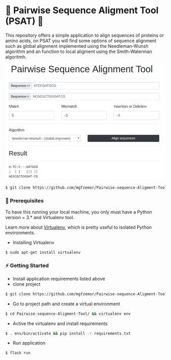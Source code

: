 # :microscope: Pairwise Sequence Aligment Tool (PSAT) :microscope:

This repository offers a simple application to align sequences of proteins or amino acids, on PSAT you will find some options of sequence alignment such as global alignment implemented using the Needleman-Wunsh algorithm and an function to local aligment using the Smith-Waterman algoritmh.

![GitHub Logo](https://github.com/mgfzemor/Pairwise-sequence-Aligment-Tool/blob/master/docs/img/aligment.png)

```bash
$ git clone https://github.com/mgfzemor/Pairwise-sequence-Aligment-Tool.git
```
### :floppy_disk: Prerequisites
To have this running your local machine, you only must have a Python version = 3.* and Virtualenv tool. 

Learn more about [Virtualenv](https://virtualenv.pypa.io/en/latest/), which is pretty useful to isolated Python environments.
- Installing Virtualenv
```bash
$ sudo apt-get install virtualenv
```

### :zap: Getting Started
- Install application requirements listed above
- clone project

```bash
$ git clone https://github.com/mgfzemor/Pairwise-sequence-Aligment-Tool.git
```
- Go to project path and create a virtual environment

```bash
$ cd Pairwise-sequence-Aligment-Tool/ && virtualenv env
```

- Active the virtualenv and install requirements
```bash
$ . env/bin/activate && pip install -r requirements.txt
```

- Run application
```bash
$ flask run
```
